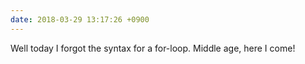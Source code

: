 ```yaml
---
date: 2018-03-29 13:17:26 +0900
---
```

Well today I forgot the syntax for a for-loop. Middle age, here I come!

